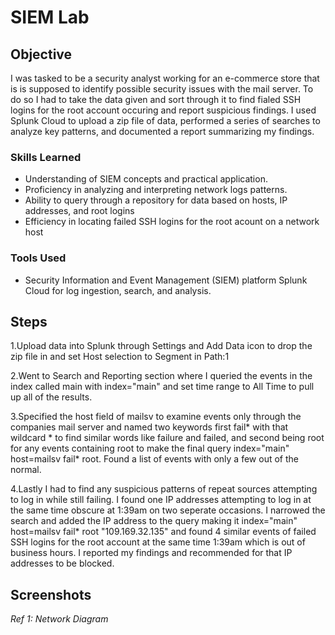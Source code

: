 # SIEM Lab
## Objective
I was tasked to be a security analyst working for an e-commerce store that is is supposed to identify possible security issues with the mail server. To do so I had to take the data given and sort through it to find fialed SSH logins for the root account occuring and report suspicious findings. I used Splunk Cloud to upload a zip file of data, performed a series of searches to analyze key patterns, and documented a report summarizing my findings.

### Skills Learned

- Understanding of SIEM concepts and practical application.
- Proficiency in analyzing and interpreting network logs patterns.
- Ability to query through a repository for data based on hosts, IP addresses, and root logins
- Efficiency in locating failed SSH logins for the root acount on a network host


### Tools Used

- Security Information and Event Management (SIEM) platform Splunk Cloud for log ingestion, search, and analysis.
  
## Steps

1.Upload data into Splunk through Settings and Add Data icon to drop the zip file in and set Host selection to Segment in Path:1

2.Went to Search and Reporting section where I queried the events in the index called main with index="main" and set time range to All Time to pull up all of the results.

3.Specified the host field of mailsv to examine events only through the companies mail server and named two keywords first fail* with that wildcard * to find similar words like failure and failed, and second being root for any events containing root to make the final query  index="main" host=mailsv fail* root. Found a list of events with only a few out of the normal.

4.Lastly I had to find any suspicious patterns of repeat sources attempting to log in while still failing. I found one IP addresses attempting to log in at the same time obscure at 1:39am on two seperate occasions. I narrowed the search and added the IP address to the query making it   index="main" host=mailsv fail* root "109.169.32.135"   and found 4 similar events of failed SSH logins for the root account at the same time 1:39am which is out of business hours. I reported my findings and recommended for that IP addresses to be blocked.  

## Screenshots

*Ref 1: Network Diagram*
